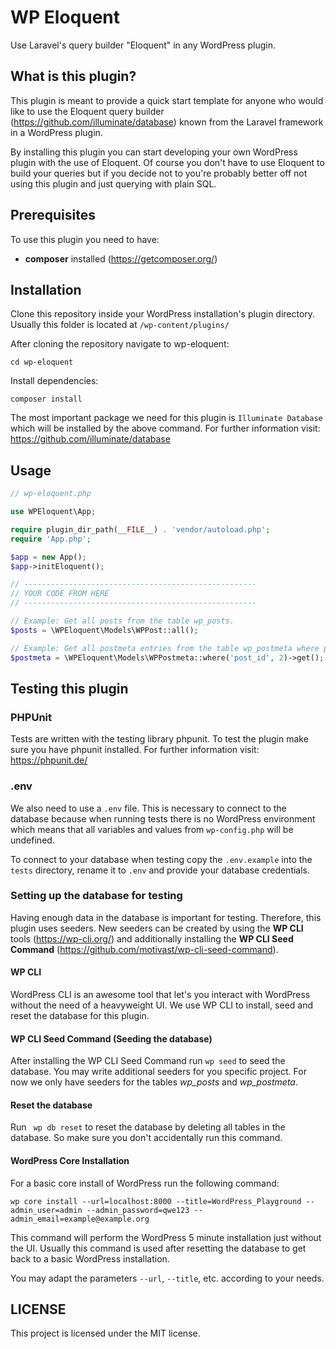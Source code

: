 # WP Eloquent

Use Laravel's query builder "Eloquent" in any WordPress plugin.

## What is this plugin?

This plugin is meant to provide a quick start template for anyone who would like to use the Eloquent query builder
(https://github.com/illuminate/database) known from the Laravel framework in a WordPress plugin.

By installing this plugin you can start developing your own WordPress plugin with the use of Eloquent. Of course you
don't have to use Eloquent to build your queries but if you decide not to you're probably better off not using this plugin
and just querying with plain SQL.

## Prerequisites

To use this plugin you need to have:
- **composer** installed (https://getcomposer.org/)

## Installation

Clone this repository inside your WordPress installation's plugin directory. Usually this folder is located at
`/wp-content/plugins/`

After cloning the repository navigate to wp-eloquent:
```
cd wp-eloquent
```

Install dependencies:
```
composer install
```

The most important package we need for this plugin is `Illuminate Database` which will be installed by the above command.
For further information visit: https://github.com/illuminate/database

## Usage

```php
// wp-eloquent.php

use WPEloquent\App;

require plugin_dir_path(__FILE__) . 'vendor/autoload.php';
require 'App.php';

$app = new App();
$app->initEloquent();

// ----------------------------------------------------
// YOUR CODE FROM HERE
// ----------------------------------------------------

// Example: Get all posts from the table wp_posts.
$posts = \WPEloquent\Models\WPPost::all();

// Example: Get all postmeta entries from the table wp_postmeta where post_id equals 2.
$postmeta = \WPEloquent\Models\WPPostmeta::where('post_id', 2)->get();
```

## Testing this plugin

### PHPUnit

Tests are written with the testing library phpunit. To test the plugin make sure you have phpunit installed.
For further information visit: https://phpunit.de/

### .env

We also need to use a `.env` file. This is necessary to connect to the database because when running
tests there is no WordPress environment which means that all variables and values from `wp-config.php` will be undefined.

To connect to your database when testing copy the `.env.example` into the `tests` directory, rename it to `.env` and provide your database credentials.

### Setting up the database for testing

Having enough data in the database is important for testing. Therefore, this plugin uses seeders.
New seeders can be created by using the **WP CLI** tools (https://wp-cli.org/) and additionally installing the **WP CLI Seed Command** (https://github.com/motivast/wp-cli-seed-command).

#### WP CLI

WordPress CLI is an awesome tool that let's you interact with WordPress without the need of a heavyweight UI.
We use WP CLI to install, seed and reset the database for this plugin.

#### WP CLI Seed Command (Seeding the database)

After installing the WP CLI Seed Command run `wp seed` to seed the database. You may write additional seeders for you specific project.
For now we only have seeders for the tables _wp_posts_ and _wp_postmeta_.

#### Reset the database

Run ` wp db reset` to reset the database by deleting all tables in the database. So make sure you don't accidentally run this command.

#### WordPress Core Installation

For a basic core install of WordPress run the following command:
```shell
wp core install --url=localhost:8000 --title=WordPress_Playground --admin_user=admin --admin_password=qwe123 --admin_email=example@example.org
```

This command will perform the WordPress 5 minute installation just without the UI.
Usually this command is used after resetting the database to get back to a basic WordPress installation.

You may adapt the parameters `--url`, `--title`, etc. according to your needs.

## LICENSE

This project is licensed under the MIT license.

